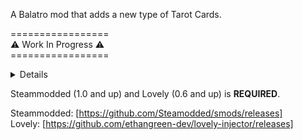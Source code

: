 A Balatro mod that adds a new type of Tarot Cards.<br>

=================<br>
⚠️ Work In Progress ⚠️<br>
=================<br>

<details>
<h1>
  List of Reversed Tarot Cards
</h1>  
<br>
0:     Reversed Fool: TBA<br>
I:     Reversed Magician: TBA<br>
II:    Reversed High Priestess: Creates a Planet card for the most played poker hand.<br>
III:   Reversed Empress: TBA<br>
IV:    Reversed Emperor: TBA<br>
V:     Reversed Hierophant: TBA<br>
VI:    Reversed Lovers: TBA<br>
VII:   Reversed Chariot: TBA<br>
VIII:  Reversed Justice: TBA<br>
IX:    Reversed Hermit: Creates a Negative Credit Card Joker, if a Credit Card is already present - grants a random amount of money.<br>
X:     Reversed Wheel of Fortune: TBA<br>
XI:    Reversed Strength: Decreases rank of a selected playing card by 2 (eg. Q -> 10).<br>
XII:   Reversed Hanged Man: TBA<br>
XIII:  Reversed Death: TBA<br>
XIV:   Reversed Temperance: TBA<br>
XV:    Reversed Devil: TBA<br>
XVI:   Reversed Tower: TBA<br>
XVII:  Reversed Star: TBA<br>
XVIII: Reversed Moon: TBA<br>
XIX:   Reversed Sun: TBA<br>
XX:    Reversed Judgement: TBA<br>
XXI:   Reversed World: TBA<br><br>
</details>

Steammodded (1.0 and up) and Lovely (0.6 and up) is **REQUIRED**.<br>

Steammodded: [https://github.com/Steamodded/smods/releases]<br>
Lovely: [https://github.com/ethangreen-dev/lovely-injector/releases]
